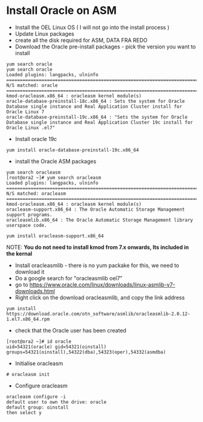 # Install Oracle on ASM

- Install the OEL Linux OS ( I will not go into the install process )
- Update Linux packages
- create all the disk required for ASM, DATA FRA REDO
- Download the Oracle pre-install packages - pick the version you want to install
```
yum search oracle
yum search oracle
Loaded plugins: langpacks, ulninfo
=========================================================================== N/S matched: oracle ===========================================================================
kmod-oracleasm.x86_64 : oracleasm kernel module(s)
oracle-database-preinstall-18c.x86_64 : Sets the system for Oracle Database single instance and Real Application Cluster install for Oracle Linux 7
oracle-database-preinstall-19c.x86_64 : "Sets the system for Oracle Database single instance and Real Application Cluster 19c install for Oracle Linux .el7"
```
- Install oracle 19c
```
yum install oracle-database-preinstall-19c.x86_64
```
- install the Oracle ASM packages
```
yum search oracleasm
[root@ora2 ~]# yum search oracleasm
Loaded plugins: langpacks, ulninfo
========================================================================= N/S matched: oracleasm ==========================================================================
kmod-oracleasm.x86_64 : oracleasm kernel module(s)
oracleasm-support.x86_64 : The Oracle Automatic Storage Management support programs.
oracleasmlib.x86_64 : The Oracle Automatic Storage Management library userspace code.
```
```
yum install oracleasm-support.x86_64
```
NOTE: **You do not need to install kmod from 7.x onwards, Its included in the kernal**

- Install oracleasmlib - there is no yum packake for this, we need to download it
- Do a google search for "oracleasmlib oel7"
- go to https://www.oracle.com/linux/downloads/linux-asmlib-v7-downloads.html
- Right click on the download oracleasmlib, and copy the link address
```
yum install https://download.oracle.com/otn_software/asmlib/oracleasmlib-2.0.12-1.el7.x86_64.rpm
```
- check that the Oracle user has been created
```
[root@ora2 ~]# id oracle
uid=54321(oracle) gid=54321(oinstall) groups=54321(oinstall),54322(dba),54323(oper),54332(asmdba)
```
- Initialise oracleasm
```
# oracleasm init
```
- Configure oracleasm
```
oracleasm configure -i
default user to own the drive: oracle
default group: oinstall
then select y
```


